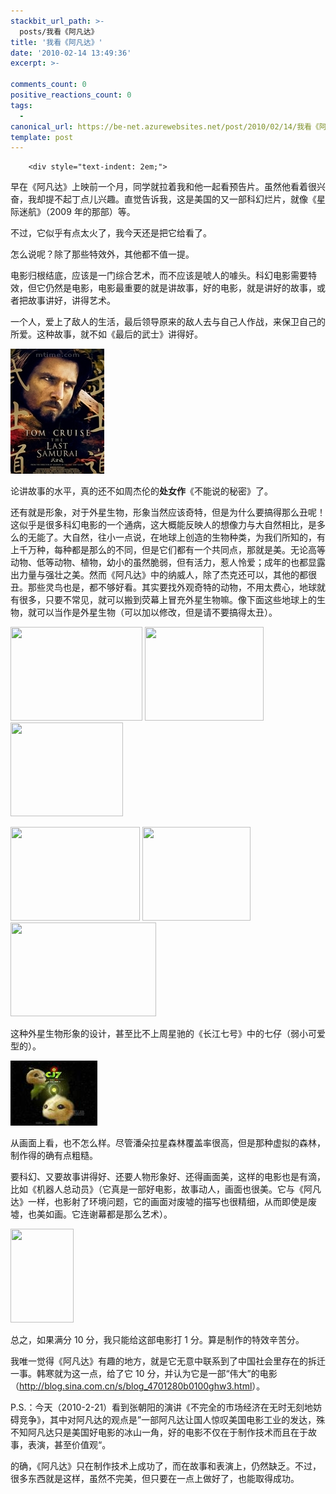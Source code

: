 ```yaml
---
stackbit_url_path: >-
  posts/我看《阿凡达》
title: '我看《阿凡达》'
date: '2010-02-14 13:49:36'
excerpt: >-
  
comments_count: 0
positive_reactions_count: 0
tags: 
  - 
canonical_url: https://be-net.azurewebsites.net/post/2010/02/14/我看《阿凡达》
template: post
---
```


        <div style="text-indent: 2em;">
<p>早在《阿凡达》上映前一个月，同学就拉着我和他一起看预告片。虽然他看着很兴奋，我却提不起丁点儿兴趣。直觉告诉我，这是美国的又一部科幻烂片，就像《星际迷航》（2009 年的那部）等。</p>
<p>不过，它似乎有点太火了，我今天还是把它给看了。</p>
<p>怎么说呢？除了那些特效外，其他都不值一提。</p>
<p>电影归根结底，应该是一门综合艺术，而不应该是唬人的噱头。科幻电影需要特效，但它仍然是电影，电影最重要的就是讲故事，好的电影，就是讲好的故事，或者把故事讲好，讲得艺术。</p>
<p>一个人，爱上了敌人的生活，最后领导原来的敌人去与自己人作战，来保卫自己的所爱。这种故事，就不如《最后的武士》讲得好。</p>
<p><img alt="" title="" src="https://raw.githubusercontent.com/Jeff-Tian/blogengine.net/master/Source/BlogEngine/BlogEngine.NET/App_Data/files/image_338.png"></p>
<p>论讲故事的水平，真的还不如周杰伦的<strong>处女作</strong>《不能说的秘密》了。</p>
<p>还有就是形象，对于外星生物，形象当然应该奇特，但是为什么要搞得那么丑呢！这似乎是很多科幻电影的一个通病，这大概能反映人的想像力与大自然相比，是多么的无能了。大自然，往小一点说，在地球上创造的生物种类，为我们所知的，有上千万种，每种都是那么的不同，但是它们都有一个共同点，那就是美。无论高等动物、低等动物、植物，幼小的虽然脆弱，但有活力，惹人怜爱；成年的也都显露出力量与强壮之美。然而《阿凡达》中的纳威人，除了杰克还可以，其他的都很丑。那些灵鸟也是，都不够好看。其实要找外观奇特的动物，不用太费心，地球就有很多，只要不常见，就可以搬到荧幕上冒充外星生物嘛。像下面这些地球上的生物，就可以当作是外星生物（可以加以修改，但是请不要搞得太丑）。</p>
<p><a target="_blank" href="https://raw.githubusercontent.com/Jeff-Tian/blogengine.net/master/Source/BlogEngine/BlogEngine.NET/App_Data/files/image_339.png"><img width="211" height="150" alt="" src="http://www.myfootprints.cn/OldWeb/blog/upload/201002142236221705.jpg"></a>&nbsp;<a target="_blank" href="https://raw.githubusercontent.com/Jeff-Tian/blogengine.net/master/Source/BlogEngine/BlogEngine.NET/App_Data/files/image_340.png"><img width="190" height="150" alt="" src="http://www.myfootprints.cn/OldWeb/blog/upload/201002142237165001.jpg"></a>&nbsp;<a href="https://raw.githubusercontent.com/Jeff-Tian/blogengine.net/master/Source/BlogEngine/BlogEngine.NET/App_Data/files/image_341.png"><img width="180" height="150" alt="" src="http://www.myfootprints.cn/OldWeb/blog/upload/201002142238160680.jpg"></a>&nbsp;</p>
<p><a href="https://raw.githubusercontent.com/Jeff-Tian/blogengine.net/master/Source/BlogEngine/BlogEngine.NET/App_Data/files/image_342.png"><img width="207" height="150" alt="" src="http://www.myfootprints.cn/OldWeb/blog/upload/201002142239251656.jpg"></a>&nbsp;<a target="_blank" href="https://raw.githubusercontent.com/Jeff-Tian/blogengine.net/master/Source/BlogEngine/BlogEngine.NET/App_Data/files/image_343.png"><img width="173" height="150" alt="" src="http://www.myfootprints.cn/OldWeb/blog/upload/201002142239550637.jpg"></a>&nbsp;<a target="_blank" href="https://raw.githubusercontent.com/Jeff-Tian/blogengine.net/master/Source/BlogEngine/BlogEngine.NET/App_Data/files/image_344.png"><img width="233" height="150" alt="" src="http://www.myfootprints.cn/OldWeb/blog/upload/201002142238487862.jpg"></a></p>
<p>这种外星生物形象的设计，甚至比不上周星驰的《长江七号》中的七仔（弱小可爱型的）。</p>
<p><img alt="" title="" src="https://raw.githubusercontent.com/Jeff-Tian/blogengine.net/master/Source/BlogEngine/BlogEngine.NET/App_Data/files/image_345.png"></p>
<p>从画面上看，也不怎么样。尽管潘朵拉星森林覆盖率很高，但是那种虚拟的森林，制作得的确有点粗糙。</p>
<p>要科幻、又要故事讲得好、还要人物形象好、还得画面美，这样的电影也是有滴，比如《机器人总动员》（它真是一部好电影，故事动人，画面也很美。它与《阿凡达》一样，也影射了环境问题，它的画面对废墟的描写也很精细，从而即使是废墟，也美如画。它连谢幕都是那么艺术）。</p>
<p><a target="_blank" href="https://raw.githubusercontent.com/Jeff-Tian/blogengine.net/master/Source/BlogEngine/BlogEngine.NET/App_Data/files/image_346.png"><img width="101" height="150" alt="" src="http://www.myfootprints.cn/OldWeb/blog/upload/201002142251570218.jpg"></a></p>
<p>总之，如果满分 10 分，我只能给这部电影打 1 分。算是制作的特效辛苦分。</p>
<p>我唯一觉得《阿凡达》有趣的地方，就是它无意中联系到了中国社会里存在的拆迁一事。韩寒就为这一点，给了它 10 分，并认为它是一部“伟大”的电影（<a target="_blank" href="http://blog.sina.com.cn/s/blog_4701280b0100ghw3.html">http://blog.sina.com.cn/s/blog_4701280b0100ghw3.html</a>）。</p>
<p>P.S.：今天（2010-2-21）看到张朝阳的演讲《不完全的市场经济在无时无刻地妨碍竞争》，其中对阿凡达的观点是”一部阿凡达让国人惊叹美国电影工业的发达，殊不知阿凡达只是美国好电影的冰山一角，好的电影不仅在于制作技术而且在于故事，表演，甚至价值观“。</p>
<p>的确，《阿凡达》只在制作技术上成功了，而在故事和表演上，仍然缺乏。不过，很多东西就是这样，虽然不完美，但只要在一点上做好了，也能取得成功。</p>
</div>
      